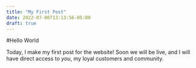 ```yaml
---
title: "My First Post"
date: 2022-07-06T13:13:56-05:00
draft: true
---
```

#Hello World

Today, I make my first post for the website!  Soon we will be live, and I will have direct access to *you*, my loyal customers and community.
